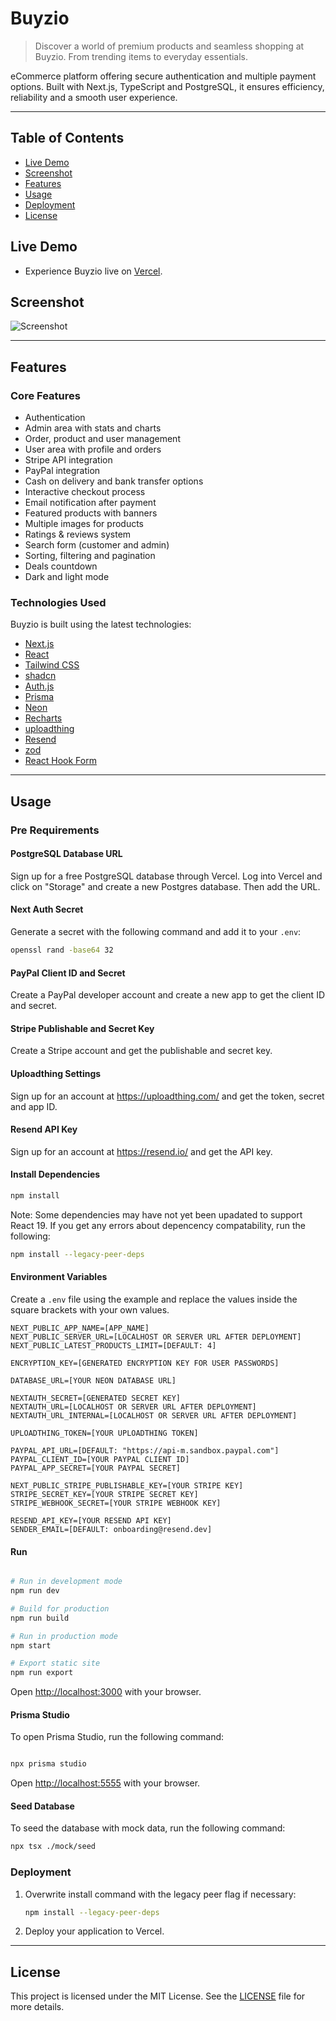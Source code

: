 # Buyzio

> Discover a world of premium products and seamless shopping at Buyzio. From trending items to everyday essentials.

eCommerce platform offering secure authentication and multiple payment options. Built with Next.js, TypeScript and PostgreSQL, it ensures efficiency, reliability and a smooth user experience.

---

## Table of Contents

- [Live Demo](#live-demo)
- [Screenshot](#screenshot)
- [Features](#features)
- [Usage](#usage)
- [Deployment](#deployment)
- [License](#license)

## Live Demo

- Experience Buyzio live on [Vercel](https://buyzio.vercel.app/).

## Screenshot

![Screenshot](/public/screens/home.png)

---

## Features

### Core Features

- Authentication
- Admin area with stats and charts
- Order, product and user management
- User area with profile and orders
- Stripe API integration
- PayPal integration
- Cash on delivery and bank transfer options
- Interactive checkout process
- Email notification after payment
- Featured products with banners
- Multiple images for products
- Ratings & reviews system
- Search form (customer and admin)
- Sorting, filtering and pagination
- Deals countdown
- Dark and light mode

### Technologies Used

Buyzio is built using the latest technologies:

- [Next.js](https://nextjs.org/)
- [React](https://reactjs.org/)
- [Tailwind CSS](https://tailwindcss.com/)
- [shadcn](https://ui.shadcn.com/)
- [Auth.js](https://authjs.dev/)
- [Prisma](https://www.prisma.io/)
- [Neon](https://neon.tech/)
- [Recharts](https://recharts.org/)
- [uploadthing](https://uploadthing.com/)
- [Resend](https://resend.com/)
- [zod](https://zod.dev/)
- [React Hook Form](https://react-hook-form.com/)

---

## Usage

### Pre Requirements

#### PostgreSQL Database URL

Sign up for a free PostgreSQL database through Vercel. Log into Vercel and click on "Storage" and create a new Postgres database. Then add the URL.

#### Next Auth Secret

Generate a secret with the following command and add it to your `.env`:

```bash
openssl rand -base64 32
```

#### PayPal Client ID and Secret

Create a PayPal developer account and create a new app to get the client ID and secret.

#### Stripe Publishable and Secret Key

Create a Stripe account and get the publishable and secret key.

#### Uploadthing Settings

Sign up for an account at https://uploadthing.com/ and get the token, secret and app ID.

#### Resend API Key

Sign up for an account at https://resend.io/ and get the API key.

#### Install Dependencies

```bash
npm install
```

Note: Some dependencies may have not yet been upadated to support React 19. If you get any errors about depencency compatability, run the following:

```bash
npm install --legacy-peer-deps
```

#### Environment Variables

Create a `.env` file using the example and replace the values inside the square brackets with your own values.

```
NEXT_PUBLIC_APP_NAME=[APP_NAME]
NEXT_PUBLIC_SERVER_URL=[LOCALHOST OR SERVER URL AFTER DEPLOYMENT]
NEXT_PUBLIC_LATEST_PRODUCTS_LIMIT=[DEFAULT: 4]

ENCRYPTION_KEY=[GENERATED ENCRYPTION KEY FOR USER PASSWORDS]

DATABASE_URL=[YOUR NEON DATABASE URL]

NEXTAUTH_SECRET=[GENERATED SECRET KEY]
NEXTAUTH_URL=[LOCALHOST OR SERVER URL AFTER DEPLOYMENT]
NEXTAUTH_URL_INTERNAL=[LOCALHOST OR SERVER URL AFTER DEPLOYMENT]

UPLOADTHING_TOKEN=[YOUR UPLOADTHING TOKEN]

PAYPAL_API_URL=[DEFAULT: "https://api-m.sandbox.paypal.com"]
PAYPAL_CLIENT_ID=[YOUR PAYPAL CLIENT ID]
PAYPAL_APP_SECRET=[YOUR PAYPAL SECRET]

NEXT_PUBLIC_STRIPE_PUBLISHABLE_KEY=[YOUR STRIPE KEY]
STRIPE_SECRET_KEY=[YOUR STRIPE SECRET KEY]
STRIPE_WEBHOOK_SECRET=[YOUR STRIPE WEBHOOK KEY]

RESEND_API_KEY=[YOUR RESEND API KEY]
SENDER_EMAIL=[DEFAULT: onboarding@resend.dev]
```

#### Run

```bash

# Run in development mode
npm run dev

# Build for production
npm run build

# Run in production mode
npm start

# Export static site
npm run export
```

Open [http://localhost:3000](http://localhost:3000) with your browser.

#### Prisma Studio

To open Prisma Studio, run the following command:

```bash

npx prisma studio
```

Open [http://localhost:5555](http://localhost:5555) with your browser.

#### Seed Database

To seed the database with mock data, run the following command:

```bash
npx tsx ./mock/seed
```

### Deployment

1. Overwrite install command with the legacy peer flag if necessary:
   ```bash
   npm install --legacy-peer-deps
   ```
2. Deploy your application to Vercel.

---

## License

This project is licensed under the MIT License. See the [LICENSE](LICENSE.md) file for more details.
